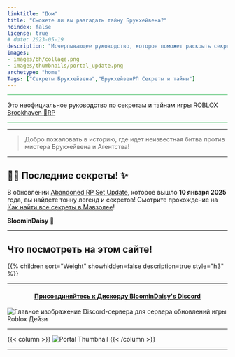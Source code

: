 ```yaml
---
linktitle: "Дом"
title: "Сможете ли вы разгадать тайну Брукхейвена?"
noindex: false
license: true
# date: 2023-05-19
description: "Исчерпывающее руководство, которое поможет раскрыть секреты и тайны Brookhaven RP. Прохождение квестов, книга дел с заметками и подробностями."
images: 
- images/bh/collage.png
- images/thumbnails/portal_update.png
archetype: "home"
Tags: ["Секреты Брукхейвена","БрукхейвенРП Секреты и тайны"]
---
```


<hr style="background-color: #28b44c" size=8>


Это неофициальное руководство по секретам и тайнам игры ROBLOX <a href="https://www.roblox.com/games/4924922222/Brookhaven-RP" ref="noopener">Brookhaven 🏡RP</a>


<hr style="background-color: #28b44c" size=8>

---

> Добро пожаловать в историю, где идет неизвестная битва против мистера Брукхейвена и Агентства!


---

## 🕵️‍♂️ Последние секреты! ✨

В обновлении [Abandoned RP Set Update](/blog/abandoned_house_rp_secrets/), которое вышло **10 января 2025** года, вы найдете тонну легенд и секретов! Смотрите прохождение на [Как найти все секреты в Мавзолее](/lore/quests/abandoned_mausoleum)!


**BloominDaisy 💜**

---

## Что посмотреть на этом сайте!


<div class="expand-content" style="display: block;">
{{% children sort="Weight" showhidden=false description=true style="h3"  %}}
</div>

---

#### <center>[Присоединяйтесь к Дискорду BloominDaisy's Discord](https://discord.gg/fxhXWgxcHV)</center>
![Главное изображение Discord-сервера для сервера обновлений игры Roblox Дейзи](/images/hawk1.png)

---

{{< column >}}
![Portal Thumbnail](/images/thumbnails/portal_update.png)
{{< /column >}}

---

